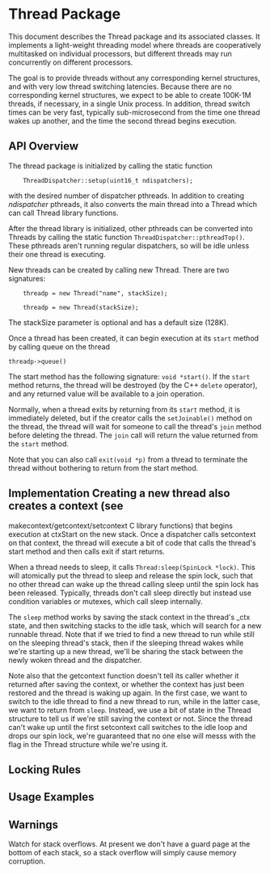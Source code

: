 # Thread Package

This document describes the Thread package and its associated
classes. It implements a light-weight threading model where threads are
cooperatively multitasked on individual processors, but different
threads may run concurrently on different processors.

The goal is to provide threads without any corresponding kernel
structures, and with very low thread switching latencies.  Because
there are no corresponding kernel structures, we expect to be able to
create 100K-1M threads, if necessary, in a single Unix process.  In
addition, thread switch times can be very fast, typically
sub-microsecond from the time one thread wakes up another, and the
time the second thread begins execution.

## API Overview

The thread package is initialized by calling the static function
```
    ThreadDispatcher::setup(uint16_t ndispatchers);
```
with the desired number of dispatcher pthreads.  In addition to
creating _ndispatcher_ pthreads, it also converts the main thread into
a Thread which can call Thread library functions.

After the thread library is initialized, other pthreads can be
converted into Threads by calling the static function
`ThreadDispatcher::pthreadTop()`.  These pthreads aren't running
regular dispatchers, so will be idle unless their one thread is
executing.

New threads can be created by calling new Thread.  There are two
signatures:

```
	threadp = new Thread("name", stackSize);

	threadp = new Thread(stackSize);
```

The stackSize parameter is optional and has a default size (128K).

Once a thread has been created, it can begin execution at its `start`
method by calling queue on the thread

```
threadp->queue()
```

The start method has the following signature: `void *start()`.  If the
`start` method returns, the thread will be destroyed (by the C++
`delete` operator), and any returned value will be available to a join
operation.

Normally, when a thread exits by returning from its `start` method, it
is immediately deleted, but if the creator calls the `setJoinable()`
method on the thread, the thread will wait for someone to call the
thread's `join` method before deleting the thread.  The `join` call
will return the value returned from the `start` method.

Note that you can also call `exit(void *p)` from a thread to terminate the thread
without bothering to return from the start method.

## Implementation Creating a new thread also creates a context (see
makecontext/getcontext/setcontext C library functions) that begins
execution at ctxStart on the new stack.  Once a dispatcher calls
setcontext on that context, the thread will execute a bit of code that
calls the thread's start method and then calls exit if start returns.

When a thread needs to sleep, it calls `Thread:sleep(SpinLock
*lock)`.  This will atomically put the thread to sleep and release the
spin lock, such that no other thread can wake up the thread calling
sleep until the spin lock has been released.  Typically, threads
don't call sleep directly but instead use condition variables or
mutexes, which call sleep internally.

The `sleep` method works by saving the stack context in the thread's
_ctx state, and then switching stacks to the idle task, which will
search for a new runnable thread.  Note that if we tried to find a new
thread to run while still on the sleeping thread's stack, then if the
sleeping thread wakes while we're starting up a new thread, we'll
be sharing the stack between the newly woken thread and the
dispatcher.

Note also that the getcontext function doesn't tell its caller whether
it returned after saving the context, or whether the context has just
been restored and the thread is waking up again.  In the first case,
we want to switch to the idle thread to find a new thread to run,
while in the latter case, we want to return from `sleep`.  Instead, we
use a bit of state in the Thread structure to tell us if we're still
saving the context or not.  Since the thread can't wake up until the
first setcontext call switches to the idle loop and drops our spin
lock, we're guaranteed that no one else will messs with the flag in
the Thread structure while we're using it.

## Locking Rules

## Usage Examples

## Warnings

Watch for stack overflows.  At present we don't have a guard page at
the bottom of each stack, so a stack overflow will simply cause memory
corruption.
